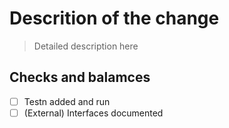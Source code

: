 # Descrition of the change 
> Detailed description here

## Checks and balamces 
- [ ] Testn added and run 
- [ ] (External) Interfaces documented